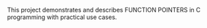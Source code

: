 This project demonstrates and describes FUNCTION POINTERS in C programming with practical use cases.
